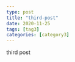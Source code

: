 ```yaml
---
type: post
title: "third-post"
date: 2020-11-25
tags: [tag3]
categories: [category3]
---
```


third post